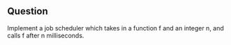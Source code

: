## Question 

Implement a job scheduler which takes in a function f and an integer n, and calls f after n milliseconds.

